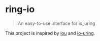 # ring-io

> An easy-to-use interface for io_uring

This project is inspired by [iou](https://crates.io/crates/iou) and [io-uring](https://crates.io/crates/io-uring).


